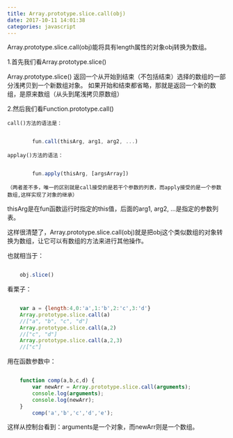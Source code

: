 ```yaml
---
title: Array.prototype.slice.call(obj)
date: 2017-10-11 14:01:38
categories: javascript
---
```


Array.prototype.slice.call(obj)能将具有length属性的对象obj转换为数组。

1.首先我们看Array.prototype.slice()

Array.prototype.slice()
返回一个从开始到结束（不包括结束）选择的数组的一部分浅拷贝到一个新数组对象。
如果开始和结束都省略，那就是返回一个新的数组，是原来数组（从头到尾浅拷贝原数组）

2.然后我们看Function.prototype.call()

	call()方法的语法是：

``` js

		fun.call(thisArg, arg1, arg2, ...)

```

	applay()方法的语法：
		
``` js

		fun.apply(thisArg, [argsArray])

```

	（两者差不多，唯一的区别就是call接受的是若干个参数的列表，而apply接受的是一个参数数组,这样实现了对象的继承）

thisArg是在fun函数运行时指定的this值，后面的arg1, arg2, ...是指定的参数列表。

这样很清楚了，Array.prototype.slice.call(obj)就是把obj这个类似数组的对象转换为数组，让它可以有数组的方法来进行其他操作。

也就相当于：

``` js

	obj.slice()

```

看栗子：

``` js

	var a = {length:4,0:'a',1:'b',2:'c',3:'d'}
	Array.prototype.slice.call(a)
	//["a", "b", "c", "d"]
	Array.prototype.slice.call(a,2)	
	//["c", "d"]
	Array.prototype.slice.call(a,2,3)
	//["c"]

```

用在函数参数中：

``` js

	function comp(a,b,c,d) {
        var newArr = Array.prototype.slice.call(arguments);
        console.log(arguments);
        console.log(newArr);
    }
		comp('a','b','c','d','e');	

```

这样从控制台看到：arguments是一个对象，而newArr则是一个数组。